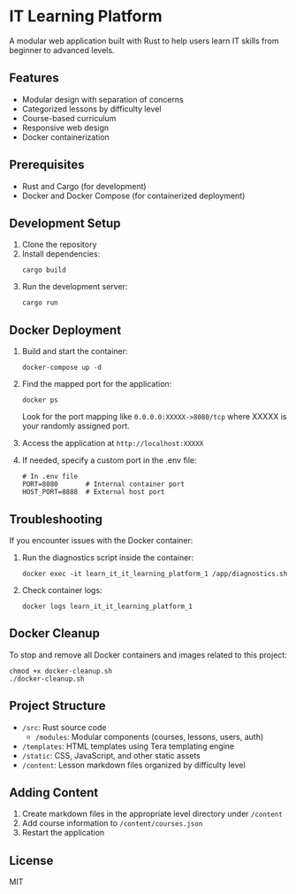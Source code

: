 # IT Learning Platform

A modular web application built with Rust to help users learn IT skills from beginner to advanced levels.

## Features

- Modular design with separation of concerns
- Categorized lessons by difficulty level
- Course-based curriculum
- Responsive web design
- Docker containerization

## Prerequisites

- Rust and Cargo (for development)
- Docker and Docker Compose (for containerized deployment)

## Development Setup

1. Clone the repository
2. Install dependencies:
   ```
   cargo build
   ```
3. Run the development server:
   ```
   cargo run
   ```

## Docker Deployment

1. Build and start the container:
   ```
   docker-compose up -d
   ```

2. Find the mapped port for the application:
   ```
   docker ps
   ```
   Look for the port mapping like `0.0.0.0:XXXXX->8080/tcp` where XXXXX is your randomly assigned port.

3. Access the application at `http://localhost:XXXXX`

4. If needed, specify a custom port in the .env file:
   ```
   # In .env file
   PORT=8080       # Internal container port
   HOST_PORT=8888  # External host port
   ```

## Troubleshooting

If you encounter issues with the Docker container:

1. Run the diagnostics script inside the container:
   ```
   docker exec -it learn_it_it_learning_platform_1 /app/diagnostics.sh
   ```

2. Check container logs:
   ```
   docker logs learn_it_it_learning_platform_1
   ```

## Docker Cleanup

To stop and remove all Docker containers and images related to this project:

```
chmod +x docker-cleanup.sh
./docker-cleanup.sh
```

## Project Structure

- `/src`: Rust source code
  - `/modules`: Modular components (courses, lessons, users, auth)
- `/templates`: HTML templates using Tera templating engine
- `/static`: CSS, JavaScript, and other static assets
- `/content`: Lesson markdown files organized by difficulty level

## Adding Content

1. Create markdown files in the appropriate level directory under `/content`
2. Add course information to `/content/courses.json`
3. Restart the application

## License

MIT
